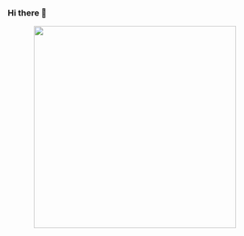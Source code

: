 ### Hi there 👋

<div id="header" align="center">
  <img src="[https://media.giphy.com/media/26BRzANyVb84VSQq4/giphy.gif](https://media.giphy.com/media/26FPq8u5gvYO9GzoA/giphy.gif)" width="400"/>
</div>

<!--
**e-berman/e-berman** is a ✨ _special_ ✨ repository because its `README.md` (this file) appears on your GitHub profile.

Here are some ideas to get you started:

- 🔭 I’m currently working on ...
- 🌱 I’m currently learning ...
- 👯 I’m looking to collaborate on ...
- 🤔 I’m looking for help with ...
- 💬 Ask me about ...
- 📫 How to reach me: ...
- 😄 Pronouns: ...
- ⚡ Fun fact: ...
-->

